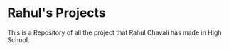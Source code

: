 # Rahul's Projects
This is a Repository of all the project that Rahul Chavali has made in High School. 

